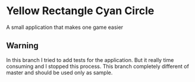 # Yellow Rectangle Cyan Circle
A small application that makes one game easier

## Warning

In this branch I tried to add tests for the application. But it really time consuming and I stopped this process. This branch completely different of master and should be used only as sample.
